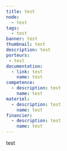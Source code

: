 ```yaml
---
title: test
node:
  - test
tags:
  - test
banner: test
thumbnail: test
description: test
porteurs:
 - test
documentation:
  - link: test
    name: test
competence:
  - description: test
    name: test
materiel:
  - description: test
    name: test
financier:
  - description: test
    name: test
---
```

test
